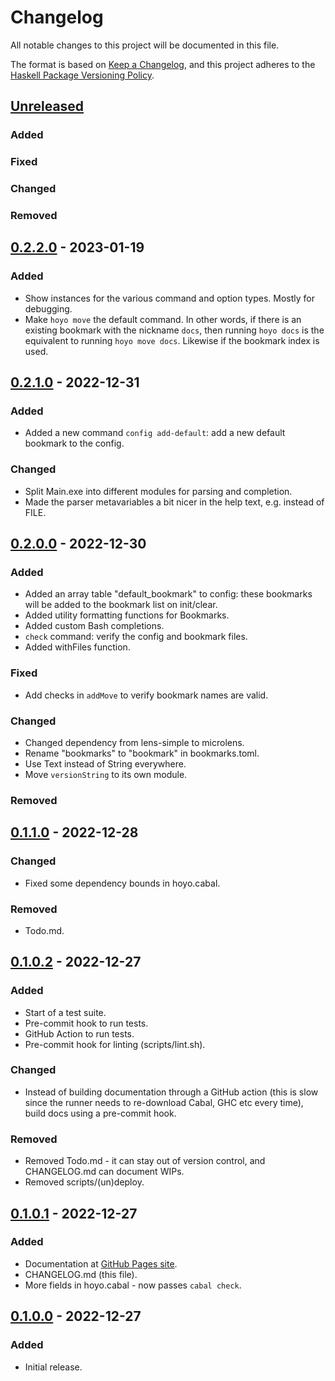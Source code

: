 # Changelog

All notable changes to this project will be documented in this file.

The format is based on [Keep a Changelog](https://keepachangelog.com/en/1.0.0/),
and this project adheres to the
[Haskell Package Versioning Policy](https://pvp.haskell.org/).

## [Unreleased]

### Added

### Fixed

### Changed

### Removed

## [0.2.2.0] - 2023-01-19

### Added

- Show instances for the various command and option types. Mostly for debugging.
- Make `hoyo move` the default command. In other words, if there is an existing bookmark
    with the nickname `docs`, then running `hoyo docs` is the equivalent to running
    `hoyo move docs`. Likewise if the bookmark index is used.

## [0.2.1.0] - 2022-12-31

### Added

- Added a new command `config add-default`: add a new default bookmark to the config.

### Changed

- Split Main.exe into different modules for parsing and completion.
- Made the parser metavariables a bit nicer in the help text, e.g. <file>
instead of FILE.

## [0.2.0.0] - 2022-12-30

### Added

- Added an array table "default_bookmark" to config: these bookmarks
will be added to the bookmark list on init/clear.
- Added utility formatting functions for Bookmarks.
- Added custom Bash completions.
- `check` command: verify the config and bookmark files.
- Added withFiles function.

### Fixed

- Add checks in `addMove` to verify bookmark names are valid.

### Changed

- Changed dependency from lens-simple to microlens.
- Rename "bookmarks" to "bookmark" in bookmarks.toml.
- Use Text instead of String everywhere.
- Move `versionString` to its own module.

### Removed

## [0.1.1.0] - 2022-12-28

### Changed

- Fixed some dependency bounds in hoyo.cabal.

### Removed

- Todo.md.

## [0.1.0.2] - 2022-12-27

### Added

- Start of a test suite.
- Pre-commit hook to run tests.
- GitHub Action to run tests.
- Pre-commit hook for linting (scripts/lint.sh).

### Changed

- Instead of building documentation through a GitHub action
(this is slow since the runner needs to re-download Cabal, GHC etc every time),
build docs using a pre-commit hook.

### Removed

- Removed Todo.md - it can stay out of version control, and CHANGELOG.md can document WIPs.
- Removed scripts/(un)deploy.

## [0.1.0.1] - 2022-12-27

### Added

- Documentation at [GitHub Pages site](https://fpringle.github.io/hoyo/).
- CHANGELOG.md (this file).
- More fields in hoyo.cabal - now passes `cabal check`.

## [0.1.0.0] - 2022-12-27

### Added

- Initial release.

[unreleased]: https://github.com/fpringle/hoyo/compare/v0.2.2.0...HEAD
[0.2.2.0]: https://github.com/fpringle/hoyo/compare/v0.2.1.0...v0.2.2.0
[0.2.1.0]: https://github.com/fpringle/hoyo/compare/v0.2.0.0...v0.2.1.0
[0.2.0.0]: https://github.com/fpringle/hoyo/compare/v0.1.1.0...v0.2.0.0
[0.1.1.0]: https://github.com/fpringle/hoyo/compare/v0.1.0.2...v0.1.1.0
[0.1.0.2]: https://github.com/fpringle/hoyo/compare/v0.1.0.1...v0.1.0.2
[0.1.0.1]: https://github.com/fpringle/hoyo/compare/v0.1.0.0...v0.1.0.1
[0.1.0.0]: https://github.com/fpringle/hoyo/releases/tag/v0.1.0.0
